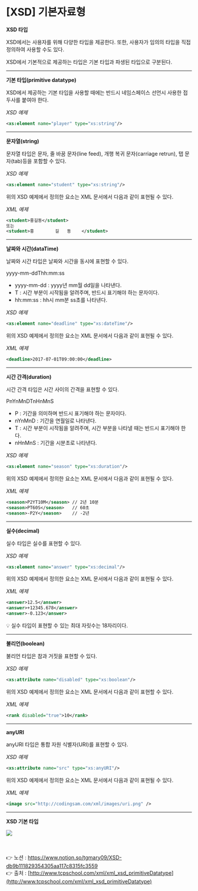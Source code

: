# [XSD] 기본자료형

**XSD 타입**

XSD에서는 사용자를 위해 다양한 타입을 제공한다. 
또한, 사용자가 임의의 타입을 직접 정의하여 사용할 수도 있다.

XSD에서 기본적으로 제공하는 타입은 기본 타입과 파생된 타입으로 구분된다.

---

**기본 타입(primitive datatype)**

XSD에서 제공하는 기본 타입을 사용할 때에는 반드시 네임스페이스 선언시 사용한 접두사를 
붙여야 한다.

*XSD 예제*

```xml
<xs:element name="player" type="xs:string"/>
```

---

**문자열(string)**

문자열 타입은 문자, 줄 바꿈 문자(line feed), 개행 복귀 문자(carriage retrun), 탭 문자(tab)등을 
포함할 수 있다.

*XSD 예제*

```xml
<xs:element name="student" type="xs:string"/>
```

위의 XSD 예제에서 정의한 요소는 XML 문서에서 다음과 같이 표현될 수 있다.

*XML 예제*

```xml
<student>홍길동</student>
또는
<student>홍        길   동    </student>
```

---

**날짜와 시간(dataTime)**

날짜와 시간 타입은 날짜와 시간을 동시에 표현할 수 있다.

yyyy-mm-ddThh:mm:ss

- yyyy-mm-dd : yyyy년 mm월 dd일을 나타낸다.
- T : 시간 부분이 시작됨을 알려주며, 반드시 표기해야 하는 문자이다.
- hh:mm:ss : hh시 mm분 ss초를 나타낸다.

*XSD 예제*

```xml
<xs:element name="deadline" type="xs:dateTime"/>
```

위의 XSD 예제에서 정의한 요소는 XML 문서에서 다음과 같이 표현될 수 있다.

*XML 예제*

```xml
<deadline>2017-07-01T09:00:00</deadline>
```

---

**시간 간격(duration)**

시간 간격 타입은 시간 사이의 간격을 표현할 수 있다.

PnYnMnDTnHnMnS

- P : 기간을 의미하며 반드시 표기해야 하는 문자이다.
- nYnMnD : 기간을 연월일로 나타낸다.
- T : 시간 부분이 시작됨을 알려주며, 시간 부분을 나타낼 때는 반드시 표기해야 한다.
- nHnMnS : 기간을 시분초로 나타낸다.

*XSD 예제*

```xml
<xs:element name="season" type="xs:duration"/>
```

위의 XSD 예제에서 정의한 요소는 XML 문서에서 다음과 같이 표현될 수 있다.

*XML 예제*

```xml
<season>P2YT10M</season> // 2년 10분
<season>PT60S</season>   // 60초
<season>-P2Y</season>    // -2년
```

---

**실수(decimal)**

실수 타입은 실수를 표현할 수 있다.

*XSD 예제*

```xml
<xs:element name="answer" type="xs:decimal"/>
```

위의 XSD 예제에서 정의한 요소는 XML 문서에서 다음과 같이 표현될 수 있다.

*XML 예제*

```xml
<answer>12.5</answer>
<answer>+12345.678</answer>
<answer>-0.123</answer>
```

<aside>
💡 실수 타입이 표현할 수 있는 최대 자릿수는 18자리이다.

</aside>

---

**불리언(boolean)**

불리언 타입은 참과 거짓을 표현할 수 있다.

*XSD 예제*

```xml
<xs:attribute name="disabled" type="xs:boolean"/>
```

위의 XSD 예제에서 정의한 요소는 XML 문서에서 다음과 같이 표현할 수 있다.

*XML 예제*

```xml
<rank disabled="true">10</rank>
```

---

**anyURI**

anyURI 타입은 통합 자원 식별자(URI)를 표현할 수 있다.

*XSD 예제*

```xml
<xs:attribute name="src" type="xs:anyURI"/>
```

위의 XSD 예제에서 정의한 요소는 XML 문서에서 다음과 같이 표현될 수 있다.

*XML 예제*

```xml
<image src="http://codingsam.com/xml/images/uri.png" />
```

---

**XSD 기본 타입**

<img src="https://s3.us-west-2.amazonaws.com/secure.notion-static.com/e76df173-f02a-4637-bf01-984e9fb16efe/Untitled.png?X-Amz-Algorithm=AWS4-HMAC-SHA256&X-Amz-Content-Sha256=UNSIGNED-PAYLOAD&X-Amz-Credential=AKIAT73L2G45EIPT3X45%2F20221101%2Fus-west-2%2Fs3%2Faws4_request&X-Amz-Date=20221101T012638Z&X-Amz-Expires=86400&X-Amz-Signature=2988fbc32b9be28a02ed71ec60736ddcca859f69f29d16c7846eeff8ee08149a&X-Amz-SignedHeaders=host&response-content-disposition=filename%3D%22Untitled.png%22&x-id=GetObject">

<br><br>
👉 노션 : https://www.notion.so/tgmary09/XSD-db9b111829354305aa117c8315fc3559
<br>
👉 출처 : [http://www.tcpschool.com/xml/xml_xsd_primitiveDatatype](http://www.tcpschool.com/xml/xml_xsd_primitiveDatatype)
